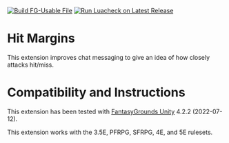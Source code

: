 [![Build FG-Usable File](https://github.com/bmos/FG-HitMargins/actions/workflows/create-ext.yml/badge.svg)](https://github.com/bmos/FG-HitMargins/actions/workflows/create-ext.yml) [![Run Luacheck on Latest Release](https://github.com/bmos/FG-HitMargins/actions/workflows/luacheck.yml/badge.svg)](https://github.com/bmos/FG-HitMargins/actions/workflows/luacheck.yml)

# Hit Margins
This extension improves chat messaging to give an idea of how closely attacks hit/miss.

# Compatibility and Instructions
This extension has been tested with [FantasyGrounds Unity](https://www.fantasygrounds.com/home/FantasyGroundsUnity.php) 4.2.2 (2022-07-12).

This extension works with the 3.5E, PFRPG, SFRPG, 4E, and 5E rulesets.
